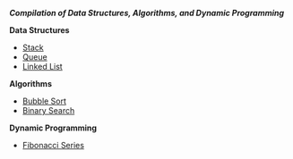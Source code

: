 
***Compilation of Data Structures, Algorithms, and Dynamic Programming***

**Data Structures**
- [Stack](https://github.com/Dixboi/Data-Stuctures-and-Algorithms/tree/main/Data%20Structures/Stack)
- [Queue](https://github.com/Dixboi/Data-Stuctures-and-Algorithms/tree/main/Data%20Structures/Queue)
- [Linked List](https://github.com/Dixboi/Data-Stuctures-and-Algorithms/tree/main/Data%20Structures/Linked%20List)


**Algorithms**
- [Bubble Sort](https://github.com/Dixboi/Data-Stuctures-and-Algorithms/tree/main/Algorithms/Bubble%20Sort)
- [Binary Search](https://github.com/Dixboi/Data-Stuctures-and-Algorithms/tree/main/Algorithms/Binary%20Search)


**Dynamic Programming**
- [Fibonacci Series](https://github.com/Dixboi/Data-Stuctures-and-Algorithms/tree/main/Dynamic%20Programming/Fibonacci%20series)
